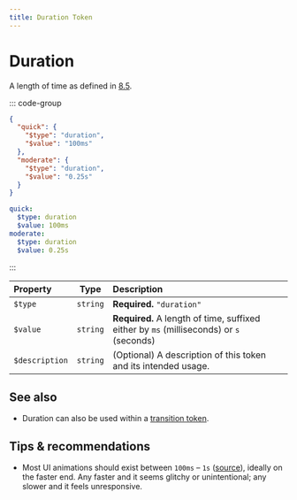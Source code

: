 ```yaml
---
title: Duration Token
---
```


# Duration

A length of time as defined in [8.5](https://design-tokens.github.io/community-group/format/#duration).

::: code-group

```json [JSON]
{
  "quick": {
    "$type": "duration",
    "$value": "100ms"
  },
  "moderate": {
    "$type": "duration",
    "$value": "0.25s"
  }
}
```

```yaml [YAML]
quick:
  $type: duration
  $value: 100ms
moderate:
  $type: duration
  $value: 0.25s
```

:::

| Property       |   Type   | Description                                                                             |
| :------------- | :------: | :-------------------------------------------------------------------------------------- |
| `$type`        | `string` | **Required.** `"duration"`                                                              |
| `$value`       | `string` | **Required.** A length of time, suffixed either by `ms` (milliseconds) or `s` (seconds) |
| `$description` | `string` | (Optional) A description of this token and its intended usage.                          |

## See also

- Duration can also be used within a [transition token](/tokens/transition).

## Tips & recommendations

- Most UI animations should exist between `100ms` – `1s` ([source](https://www.nngroup.com/articles/response-times-3-important-limits/)), ideally on the faster end. Any faster and it seems glitchy or unintentional; any slower and it feels unresponsive.
